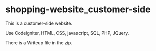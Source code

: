 shopping-website_customer-side
================
This is a customer-side website.

Use Codeigniter, HTML, CSS, javascript, SQL, PHP, JQuery.

There is a Writeup file in the zip.
